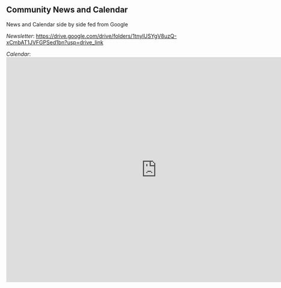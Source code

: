## Community News and Calendar 

News and Calendar side by side fed from Google

*Newsletter*: https://drive.google.com/drive/folders/1tnylUSYgV8uzQ-xCmbAT1JVFGPSed1bn?usp=drive_link

*Calendar*: <iframe src="https://calendar.google.com/calendar/embed?src=relayimprovementassociation%40gmail.com&ctz=America%2FNew_York" style="border: 0" width="800" height="600" frameborder="0" scrolling="no"></iframe>